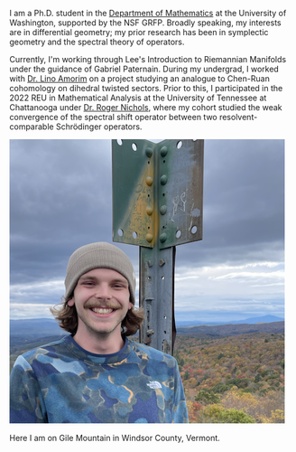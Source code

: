 I am a Ph.D. student in the [Department of Mathematics](https://math.washington.edu) at the University of Washington, supported by the NSF GRFP. Broadly speaking, my interests are in differential geometry; my prior research has been in symplectic geometry and the spectral theory of operators. 

Currently, I'm working through Lee's Introduction to Riemannian Manifolds under the guidance of Gabriel Paternain. During my undergrad, I worked with [Dr. Lino Amorim](https://www.math.ksu.edu/~lamorim/) on a project studying an analogue to Chen-Ruan cohomology on dihedral twisted sectors. Prior to this, I participated in the 2022 REU in Mathematical Analysis at the University of Tennessee at Chattanooga under [Dr. Roger Nichols](https://sites.google.com/mocs.utc.edu/rogernicholshomepage/home), where my cohort studied the weak convergence of the spectral shift operator between two resolvent-comparable Schrödinger operators.

<img src="main.jpg" alt="me">

Here I am on Gile Mountain in Windsor County, Vermont.